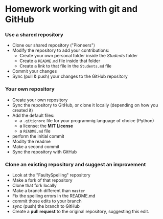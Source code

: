 # Homework working with git and GitHub

### Use a shared repository

- Clone our shared repository ("Pioneers")
- Modify the repository to add your contributions:
    - Create your own personal folder inside the _Students_ folder
    - Create a `README.md` file inside that folder
    - Create a link to that file in the `Students.md` file
- Commit your changes
- Sync (pull & push) your changes to the GitHub repository

### Your own repository

- Create your own repository
- Sync the repository to GitHub, or clone it locally (depending on how you created it)
- Add the default files:
    - a `.gitignore` file for your programmig language of choice (Python)
    - a license: the **MIT License**
    - a `README.md` file
- perform the initial commit
- Modity the readme
- Make a second commit
- Sync the repository with GitHub

### Clone an existing repository and suggest an improvement

- Look at the "FaultySpelling" repository
- Make a fork of that repository
- Clone that fork locally
- Make a branch different than `master`
- Fix the spelling errors in the README.md
- commit those edits to your branch
- sync (push) the branch to GitHub
- Create a **pull request** to the original repository, suggesting this edit.